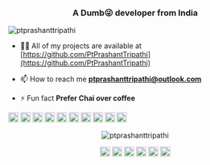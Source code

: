 <h3 align="center">A Dumb😜 developer from India</h3>
<p align="left"> <img src="https://komarev.com/ghpvc/?username=ptprashanttripathi" alt="ptprashanttripathi" /> </p>

- 👨‍💻 All of my projects are available at [https://github.com/PtPrashantTripathi](https://github.com/PtPrashantTripathi)

- 📫 How to reach me **ptprashanttripathi@outlook.com**

- ⚡ Fun fact **Prefer Chai over coffee**

<p align="left"><img src="https://konpa.github.io/devicon/devicon.git/icons/android/android-original-wordmark.svg" alt="android" width="20" height="20"/> <img src="https://konpa.github.io/devicon/devicon.git/icons/bootstrap/bootstrap-plain.svg" alt="bootstrap" width="20" height="20"/> <img src="https://konpa.github.io/devicon/devicon.git/icons/c/c-original.svg" alt="c" width="20" height="20"/> <img src="https://konpa.github.io/devicon/devicon.git/icons/cplusplus/cplusplus-original.svg" alt="cplusplus" width="20" height="20"/> <img src="https://konpa.github.io/devicon/devicon.git/icons/css3/css3-original-wordmark.svg" alt="css3" width="20" height="20"/> <img src="https://konpa.github.io/devicon/devicon.git/icons/html5/html5-original-wordmark.svg" alt="html5" width="20" height="20"/> <img src="https://konpa.github.io/devicon/devicon.git/icons/javascript/javascript-original.svg" alt="javascript" width="20" height="20"/> <img src="https://konpa.github.io/devicon/devicon.git/icons/mysql/mysql-original-wordmark.svg" alt="mysql" width="20" height="20"/> <img src="https://konpa.github.io/devicon/devicon.git/icons/php/php-original.svg" alt="php" width="20" height="20"/> <img src="https://konpa.github.io/devicon/devicon.git/icons/python/python-original-wordmark.svg" alt="python" width="20" height="20"/></p><p align="center"> <img src="https://github-readme-stats.vercel.app/api?username=ptprashanttripathi&show_icons=true" alt="ptprashanttripathi" /> </p>

<p align="center">
<a href="https://codepen.io/ptprashanttripathi" target="blank"><img align="center" src="https://cdn.jsdelivr.net/npm/simple-icons@3.0.1/icons/codepen.svg" alt="ptprashanttripathi" height="20" width="20" /></a>
<a href="https://dev.to/ptprashanttripathi" target="blank"><img align="center" src="https://cdn.jsdelivr.net/npm/simple-icons@3.0.1/icons/dev-dot-to.svg" alt="ptprashanttripathi" height="20" width="20" /></a>
<a href="https://twitter.com/ptprashant09" target="blank"><img align="center" src="https://cdn.jsdelivr.net/npm/simple-icons@3.0.1/icons/twitter.svg" alt="ptprashant09" height="20" width="20" /></a>
<a href="https://linkedin.com/in/ptprashanttripathi" target="blank"><img align="center" src="https://cdn.jsdelivr.net/npm/simple-icons@3.0.1/icons/linkedin.svg" alt="ptprashanttripathi" height="20" width="20" /></a>
<a href="https://fb.com/ptprashanttripathi" target="blank"><img align="center" src="https://cdn.jsdelivr.net/npm/simple-icons@3.0.1/icons/facebook.svg" alt="ptprashanttripathi" height="20" width="20" /></a>
<a href="https://instagram.com/ptprashanttripathi" target="blank"><img align="center" src="https://cdn.jsdelivr.net/npm/simple-icons@3.0.1/icons/instagram.svg" alt="ptprashanttripathi" height="20" width="20" /></a>
</p>

<!--
**PtPrashantTripathi/PtPrashantTripathi** is a ✨ _special_ ✨ repository because its `README.md` (this file) appears on your GitHub profile.

Here are some ideas to get you started:

- 🔭 I’m currently working on ...
- 🌱 I’m currently learning ...
- 👯 I’m looking to collaborate on ...
- 🤔 I’m looking for help with ...
- 💬 Ask me about ...
- 📫 How to reach me: ...
- 😄 Pronouns: ...
- ⚡ Fun fact: ...
-->

